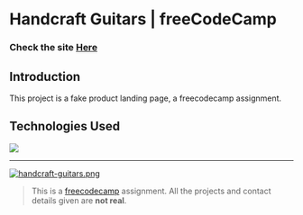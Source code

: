 # Handcraft Guitars | freeCodeCamp

### Check the site [Here](https://product-landing-page-jet.vercel.app/ " Handcraft Guitars")

## Introduction
This project is a fake product landing page, a freecodecamp assignment.

## Technologies Used
<div>
	<a href="https://skillicons.dev">
		<img src="https://skillicons.dev/icons?i=nextjs,ts,sass" />
	</a>
</div>

------------

[![handcraft-guitars.png](https://i.postimg.cc/mkFjxV1X/handcraft-guitars.png)](https://postimg.cc/Lg2LLtTL)


> This is a [freecodecamp](http://https://www.freecodecamp.org/learn/ "freecodecamp") assignment. All the projects and contact details given are **not real**.
